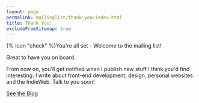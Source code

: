 ```yaml
---
layout: page
permalink: mailinglist/thank-you/index.html
title: Thank You!
excludeFromSitemap: true
---
```


<div class="alert alert--success"><p class="u-align-center">{% icon "check" %}You're all set - Welcome to the mailing list!</p></div>

Great to have you on board.

From now on, you'll get notified when I publish new stuff I think you'd find interesting. I write about front-end development, design, personal websites and the IndieWeb. Talk to you soon!

<a href="/blog" class="btn btn--primary">See the Blog</a>